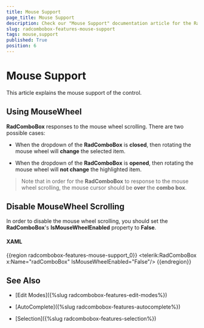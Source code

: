 ```yaml
---
title: Mouse Support
page_title: Mouse Support
description: Check our "Mouse Support" documentation article for the RadComboBox WPF control.
slug: radcombobox-features-mouse-support
tags: mouse,support
published: True
position: 6
---
```


# Mouse Support

This article explains the mouse support of the control.

## Using MouseWheel

__RadComboBox__ responses to the mouse wheel scrolling. There are two possible cases:

* When the dropdown of the __RadComboBox__ is __closed__, then rotating the mouse wheel will __change__ the selected item.

* When the dropdown of the __RadComboBox__ is __opened__, then rotating the mouse wheel will __not change__ the highlighted item.

>Note that in order for the __RadComboBox__ to response to the mouse wheel scrolling, the mouse cursor should be __over__ the __combo box__.

## Disable MouseWheel Scrolling

In order to disable the mouse wheel scrolling, you should set the __RadComboBox__'s __IsMouseWheelEnabled__ property to __False__.

#### __XAML__

{{region radcombobox-features-mouse-support_0}}
	<telerik:RadComboBox x:Name="radComboBox" IsMouseWheelEnabled="False"/>
{{endregion}}

## See Also

 * [Edit Modes]({%slug radcombobox-features-edit-modes%})

 * [AutoComplete]({%slug radcombobox-features-autocomplete%})

 * [Selection]({%slug radcombobox-features-selection%})
